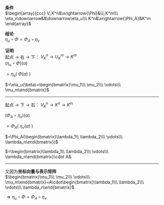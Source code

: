 **条件**  
 $\begin{array}{ccc}  
V_K^n&\xrightarrow{\Phi}&U_K^m\\\   
\eta_v\downarrow&&\downarrow\eta_u\\\   
K^n&\xrightarrow{\Phi_A}&K^m  
\end{array}$   
  
**结论**  
 $\eta_u\circ\Phi=\Phi_A\circ\eta_v$   
  
**证明**  
起点 $\to$ 右 $\to$ 下： $V_K^n\to U_K^m\to K^m$   
 $(\eta_u\circ\Phi)(\alpha)$   
  
 $=\eta_u(\ \Phi(\alpha)\ )$   
  
 $=\eta_u(\beta)=\begin{bmatrix}\mu_1\\\ \mu_2\\\ \vdots\\\ \mu_m\end{bmatrix}$   
  
---  
起点 $\to$ 下 $\to$ 右： $V_K^n\to K^n\to K^m$   
  
 $(\Phi_A\circ\eta_v)(\alpha)$   
  
 $=\Phi_A(\ \eta_v(\alpha)\ )$   
  
 $=\Phi_A(\begin{bmatrix}\lambda_1\\ \lambda_2\\\ \vdots\\\ \lambda_n\end{bmatrix})$   
  
 $=\begin{bmatrix}\lambda_1\\ \lambda_2\\\ \vdots\\\ \lambda_n\end{bmatrix}\cdot A$   
  
---  
  
又因为**坐标向量与表示矩阵**  
 $\begin{bmatrix}\mu_1\\\ \mu_2\\\ \vdots\\\ \mu_m\end{bmatrix}=A\cdot\begin{bmatrix}\lambda_1\\\ \lambda_2\\\ \vdots\\\ \lambda_n\end{bmatrix}$   
  
 $\Rightarrow  
\eta_u\circ\Phi=\Phi_A\circ\eta_v$   
  
